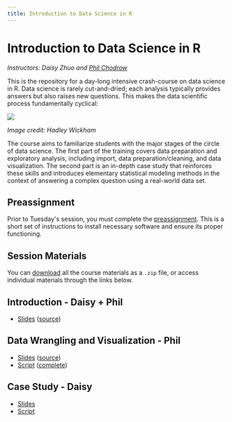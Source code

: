 ```yaml
---
title: Introduction to Data Science in R
---
```


# Introduction to Data Science in R

*Instructors: Daisy Zhuo and [Phil Chodrow](https://philchodrow.github.io/)*

This is the repository for a day-long intensive crash-course on data science in R. Data science is rarely cut-and-dried; each analysis typically provides answers but also raises new questions. This makes the data scientific process fundamentally cyclical:

![](http://r4ds.had.co.nz/diagrams/data-science.png)

*Image credit: Hadley Wickham*

The course aims to familiarize students with the major stages of the circle of data science. The first part of the training covers data preparation and exploratory analysis, including import, data preparation/cleaning, and data visualization. The second part is an in-depth case study that reinforces these skills and introduces elementary statistical modeling methods in the context of answering a complex question using a real-world data set. 

## Preassignment

Prior to Tuesday's session, you must complete the [preassignment](https://philchodrow.github.io/mban_orientation/data_science_intro/preassignment/preassignment.html). This is a short set of instructions to install necessary software and ensure its proper functioning. 

## Session Materials

You can [download](https://github.com/PhilChodrow/mban_orientation/archive/master.zip) all the course materials as a `.zip` file, or access individual materials through the links below. 

## Introduction - Daisy + Phil

- [Slides](https://philchodrow.github.io/mban_orientation/data_science_intro/introduction/introduction.html) ([source](https://philchodrow.github.io/mban_orientation/data_science_intro/introduction/introduction.Rmd))

## Data Wrangling and Visualization - Phil

- [Slides](https://philchodrow.github.io/mban_orientation/data_science_intro/wrangle_viz/slides.html) ([source](https://philchodrow.github.io/mban_orientation/data_science_intro/wrangle_viz/slides.Rmd))
- [Script](https://philchodrow.github.io/mban_orientation/data_science_intro/wrangle_viz/student_script.R) ([complete](https://philchodrow.github.io/mban_orientation/data_science_intro/wrangle_viz/full_script.R))

## Case Study - Daisy
- [Slides](https://philchodrow.github.io/mban_orientation/data_science_intro/case_study/slides.html)
- [Script](https://philchodrow.github.io/mban_orientation/data_science_intro/case_study/student_script.R)
